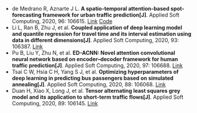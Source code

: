 * de Medrano R, Aznarte J L. <b>A spatio-temporal attention-based spot-forecasting framework for urban traffic prediction[J]</b>. Applied Soft Computing, 2020, 96: 106615. [Link](https://www.sciencedirect.com/science/article/pii/S1568494620305536) [Code](https://github.com/rdemedrano/crann_traffic)
* Li L, Ran B, Zhu J, et al. <b>Coupled application of deep learning model and quantile regression for travel time and its interval estimation using data in different dimensions[J]</b>. Applied Soft Computing, 2020, 93: 106387. [Link](https://www.sciencedirect.com/science/article/pii/S1568494620303276)
* Pu B, Liu Y, Zhu N, et al. <b>ED-ACNN: Novel attention convolutional neural network based on encoder–decoder framework for human traffic prediction[J]</b>. Applied Soft Computing, 2020, 97: 106688. [Link](https://www.sciencedirect.com/science/article/pii/S1568494620306268)
* Tsai C W, Hsia C H, Yang S J, et al. <b>Optimizing hyperparameters of deep learning in predicting bus passengers based on simulated annealing[J]</b>. Applied Soft Computing, 2020, 88: 106068. [Link](https://www.sciencedirect.com/science/article/pii/S1568494620300089)
* Duan H, Xiao X, Long J, et al. <b>Tensor alternating least squares grey model and its application to short-term traffic flows[J]</b>. Applied Soft Computing, 2020, 89: 106145. [Link](https://www.sciencedirect.com/science/article/pii/S1568494620300855)